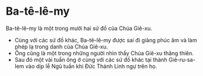 # Ba-tê-lê-my

Ba-tê-lê-my là một trong mười hai sứ đồ của Chúa Giê-xu.
- Cùng với các sứ đồ khác, Ba-tê-lê-my được sai đi giảng phúc âm và làm phép lạ trong danh của Chúa Giê-xu.  
- Ông cũng là một trong những người nhìn thấy Chúa Giê-xu thăng thiên.
- Sau đó một vài tuần ông ở cùng với các sứ đồ khác tại thành Giê-ru-sa-lem vào dịp lễ Ngũ tuần khi Đức Thánh Linh ngự trên họ.

